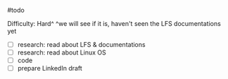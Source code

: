 #todo 

Difficulty: Hard^
^we will see if it is, haven't seen the LFS documentations yet

- [ ] research: read about LFS & documentations
- [ ] research: read about Linux OS
- [ ] code
- [ ] prepare LinkedIn draft
